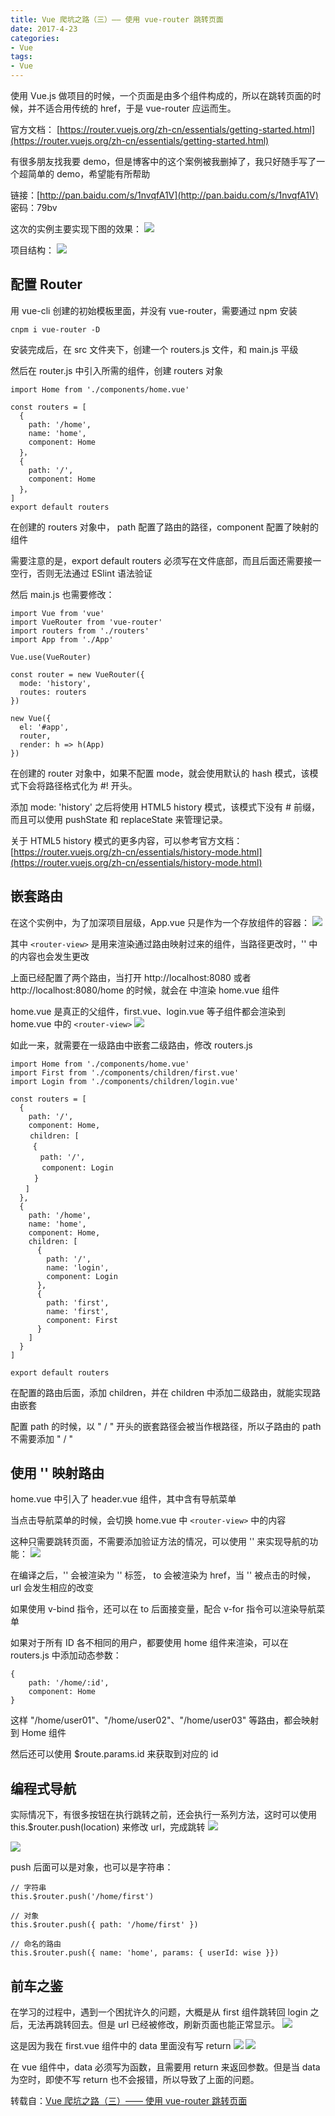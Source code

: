 ```yaml
---
title: Vue 爬坑之路（三）—— 使用 vue-router 跳转页面
date: 2017-4-23
categories:
- Vue
tags:
- Vue
---
```


使用 Vue.js 做项目的时候，一个页面是由多个组件构成的，所以在跳转页面的时候，并不适合用传统的 href，于是 vue-router 应运而生。

官方文档： [https://router.vuejs.org/zh-cn/essentials/getting-started.html](https://router.vuejs.org/zh-cn/essentials/getting-started.html)



有很多朋友找我要 demo，但是博客中的这个案例被我删掉了，我只好随手写了一个超简单的 demo，希望能有所帮助

链接：[http://pan.baidu.com/s/1nvqfA1V](http://pan.baidu.com/s/1nvqfA1V) 密码：79bv



这次的实例主要实现下图的效果：
![](http://xie-blog.oss-cn-beijing.aliyuncs.com/blogImg/img17.gif)

项目结构：
![](http://xie-blog.oss-cn-beijing.aliyuncs.com/blogImg/img18.png)


## 配置 Router

 用 vue-cli 创建的初始模板里面，并没有 vue-router，需要通过 npm 安装
```
cnpm i vue-router -D
```
安装完成后，在 src 文件夹下，创建一个 routers.js 文件，和 main.js 平级

然后在 router.js 中引入所需的组件，创建 routers 对象

```
import Home from './components/home.vue'

const routers = [
  {
    path: '/home',
    name: 'home',
    component: Home
  }，
  {
    path: '/',
    component: Home
  }，
]
export default routers

```
在创建的 routers 对象中， path 配置了路由的路径，component 配置了映射的组件

需要注意的是，export default routers 必须写在文件底部，而且后面还需要接一空行，否则无法通过 ESlint 语法验证



然后 main.js 也需要修改：

```
import Vue from 'vue'
import VueRouter from 'vue-router'
import routers from './routers'
import App from './App'

Vue.use(VueRouter)

const router = new VueRouter({
  mode: 'history',
  routes: routers
})

new Vue({
  el: '#app',
  router,
  render: h => h(App)
})
```
在创建的 router 对象中，如果不配置 mode，就会使用默认的 hash 模式，该模式下会将路径格式化为 #! 开头。

添加 mode: 'history' 之后将使用 HTML5 history 模式，该模式下没有 # 前缀，而且可以使用 pushState 和 replaceState 来管理记录。

关于 HTML5 history 模式的更多内容，可以参考官方文档：[https://router.vuejs.org/zh-cn/essentials/history-mode.html](https://router.vuejs.org/zh-cn/essentials/history-mode.html)





## 嵌套路由

在这个实例中，为了加深项目层级，App.vue 只是作为一个存放组件的容器：
![](http://xie-blog.oss-cn-beijing.aliyuncs.com/blogImg/img19.png)

其中 `<router-view>` 是用来渲染通过路由映射过来的组件，当路径更改时，'<router-view>' 中的内容也会发生更改

上面已经配置了两个路由，当打开 http://localhost:8080 或者 http://localhost:8080/home 的时候，就会在 <router-view> 中渲染 home.vue 组件



home.vue 是真正的父组件，first.vue、login.vue 等子组件都会渲染到 home.vue 中的 `<router-view>`
![](http://xie-blog.oss-cn-beijing.aliyuncs.com/blogImg/img20.png)

如此一来，就需要在一级路由中嵌套二级路由，修改 routers.js

```
import Home from './components/home.vue'
import First from './components/children/first.vue'
import Login from './components/children/login.vue'

const routers = [
  {
    path: '/',
    component: Home,
　　 children: [
　　　{
　　　　path: '/',
 　　　 component: Login
　　  }
　　]
  },
  {
    path: '/home',
    name: 'home',
    component: Home,
    children: [
      {
        path: '/',
        name: 'login',
        component: Login
      },
      {
        path: 'first',
        name: 'first',
        component: First
      }
    ]
  }
]

export default routers
```
在配置的路由后面，添加 children，并在 children 中添加二级路由，就能实现路由嵌套

配置 path 的时候，以 " / " 开头的嵌套路径会被当作根路径，所以子路由的 path 不需要添加 " / "





## 使用 '<router-link>' 映射路由

home.vue 中引入了 header.vue 组件，其中含有导航菜单

当点击导航菜单的时候，会切换 home.vue 中 `<router-view>` 中的内容

这种只需要跳转页面，不需要添加验证方法的情况，可以使用 '<router-link>' 来实现导航的功能：
![](http://xie-blog.oss-cn-beijing.aliyuncs.com/blogImg/img21.png)


在编译之后，'<router-link>' 会被渲染为 '<a>' 标签， to 会被渲染为 href，当 '<router-link>' 被点击的时候，url 会发生相应的改变

如果使用 v-bind 指令，还可以在 to 后面接变量，配合 v-for 指令可以渲染导航菜单



如果对于所有 ID 各不相同的用户，都要使用 home 组件来渲染，可以在 routers.js 中添加动态参数：
```
{
    path: '/home/:id',
    component: Home
}
```
这样 "/home/user01"、"/home/user02"、"/home/user03" 等路由，都会映射到 Home 组件

然后还可以使用 $route.params.id 来获取到对应的 id





## 编程式导航

实际情况下，有很多按钮在执行跳转之前，还会执行一系列方法，这时可以使用 this.$router.push(location) 来修改 url，完成跳转
![](http://xie-blog.oss-cn-beijing.aliyuncs.com/blogImg/img22.png)

![](http://xie-blog.oss-cn-beijing.aliyuncs.com/blogImg/img23.png)


push 后面可以是对象，也可以是字符串：

```
// 字符串
this.$router.push('/home/first')

// 对象
this.$router.push({ path: '/home/first' })

// 命名的路由
this.$router.push({ name: 'home', params: { userId: wise }})
```




## 前车之鉴

在学习的过程中，遇到一个困扰许久的问题，大概是从 first 组件跳转回 login 之后，无法再跳转回去。但是 url 已经被修改，刷新页面也能正常显示。
![](http://xie-blog.oss-cn-beijing.aliyuncs.com/blogImg/img24.gif)


这是因为我在 first.vue 组件中的 data 里面没有写 return
![](http://xie-blog.oss-cn-beijing.aliyuncs.com/blogImg/img25.png)
![](http://xie-blog.oss-cn-beijing.aliyuncs.com/blogImg/img26.png)

在 vue 组件中，data 必须写为函数，且需要用 return 来返回参数。但是当 data 为空时，即使不写 return 也不会报错，所以导致了上面的问题。

转载自：[Vue 爬坑之路（三）—— 使用 vue-router 跳转页面](http://www.cnblogs.com/wisewrong/p/6277262.html)